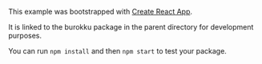 This example was bootstrapped with [Create React App](https://github.com/facebook/create-react-app).

It is linked to the burokku package in the parent directory for development purposes.

You can run `npm install` and then `npm start` to test your package.
